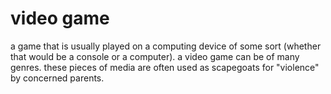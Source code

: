 # video game

a game that is usually played on a computing device of some sort (whether that would be a console or a computer). a video game can be of many genres. these pieces of media are often used as scapegoats for "violence" by concerned parents.